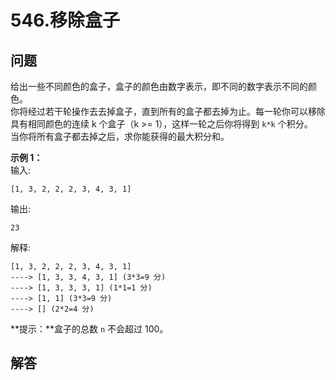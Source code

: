 # 546.移除盒子

## 问题

给出一些不同颜色的盒子，盒子的颜色由数字表示，即不同的数字表示不同的颜色。  
你将经过若干轮操作去去掉盒子，直到所有的盒子都去掉为止。每一轮你可以移除具有相同颜色的连续 k 个盒子（k >= 1），这样一轮之后你将得到 `k*k` 个积分。  
当你将所有盒子都去掉之后，求你能获得的最大积分和。

**示例 1：**  
输入:

```
[1, 3, 2, 2, 2, 3, 4, 3, 1]

```

输出:

```
23

```

解释:

```
[1, 3, 2, 2, 2, 3, 4, 3, 1]
----> [1, 3, 3, 4, 3, 1] (3*3=9 分)
----> [1, 3, 3, 3, 1] (1*1=1 分)
----> [1, 1] (3*3=9 分)
----> [] (2*2=4 分)

```

**提示：**盒子的总数 `n` 不会超过 100。



## 解答

